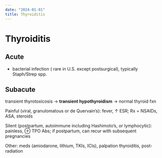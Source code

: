 ```yaml
---
date: "2024-01-01"
title: Thyroiditis
---
```



# Thyroiditis

## Acute

- bacterial infection ( rare in U.S. except postsurgical), typically Staph/Strep spp.

## Subacute

transient thyrotoxicosis → **transient hypothyroidism** → normal thyroid fxn

Painful (viral, granulomatous or de Quervain’s): fever, ↑ ESR; Rx = NSAIDs, ASA, steroids

Silent (postpartum, autoimmune including Hashimoto’s, or lymphocytic): painless, ⊕ TPO Abs; if postpartum, can recur with subsequent pregnancies

Other: meds (amiodarone, lithium, TKIs, ICIs), palpation thyroiditis, post-radiation
